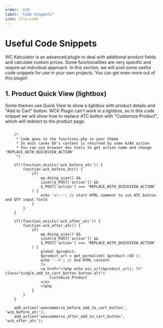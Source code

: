 ```yaml
---
order: -610
label: "Code Snippets"
icon: file-code
---
```


# Useful Code Snippets

WC Kalculator is an advanced plugin to deal with additional product fields and calculate custom prices. Some functionalities are very specific and require an individual approach. In this section, we will post some useful code snippets for use in your own projects. You can get even more out of this plugin!

## 1. Product Quick View (lightbox)

Some themes use Quick View to show a lightbox with product details and "Add to Cart" button.
WCK Plugin can't work in a lightbox, so in this code snippet we will show how to replace ATC button with "Customize Product", which will redirect to the product page.

``` # Replace ATC Button with Customize Product Button

    /*
     * Code goes to the functions.php in your theme
     * In most cases QV's content is returned by some AJAX action
     * You can use browser dev tools to get action name and change 'REPLACE_WITH_QUICKVIEW_ACTION'
     */
    
    if(!function_exists('wck_before_atc')) {
        function wck_before_atc() {
            if(
                wp_doing_ajax() && 
                isset($_POST['action']) && 
                $_POST['action'] === 'REPLACE_WITH_QUICKVIEW_ACTION'
            ) {
                echo '<!--'; // start HTML comment to cut ATC button and QTY input field
            }
        }
    }
    
    if(!function_exists('wck_after_atc')) {
        function wck_after_atc() {
            if(
                wp_doing_ajax() && 
                isset($_POST['action']) && 
                $_POST['action'] === 'REPLACE_WITH_QUICKVIEW_ACTION'
            ) {
                global $product;
                $product_url = get_permalink( $product->ID );
                echo '-->'; // end HTML content
                ?>
                <a href="<?php echo esc_url($product_url); ?>" class="single_add_to_cart_button button alt">
                    Customize Product
                </a>
                <?php
            }
        }
    }
    
    add_action('woocommerce_before_add_to_cart_button', 'wck_before_atc');
    add_action('woocommerce_after_add_to_cart_button', 'wck_after_atc');
```